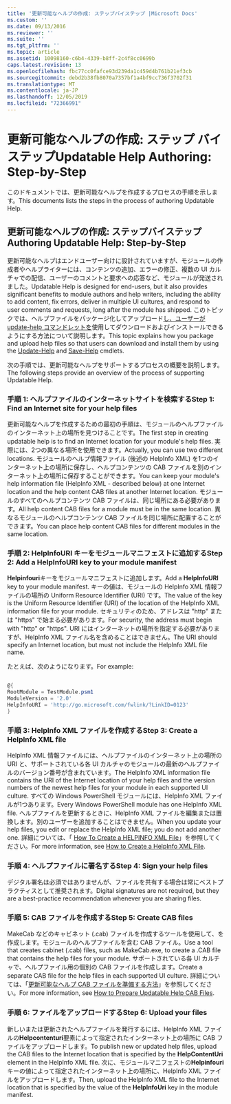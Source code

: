 ```yaml
---
title: '更新可能なヘルプの作成: ステップバイステップ |Microsoft Docs'
ms.custom: ''
ms.date: 09/13/2016
ms.reviewer: ''
ms.suite: ''
ms.tgt_pltfrm: ''
ms.topic: article
ms.assetid: 10098160-c6b4-4339-b8ff-2c4f8cc0699b
caps.latest.revision: 13
ms.openlocfilehash: fbc77cc0fafce93d239da1c459d4b761b21ef3cb
ms.sourcegitcommit: debd2b38fb8070a7357bf1a4bf9cc736f3702f31
ms.translationtype: MT
ms.contentlocale: ja-JP
ms.lasthandoff: 12/05/2019
ms.locfileid: "72366991"
---
```

# <a name="updatable-help-authoring-step-by-step"></a><span data-ttu-id="76f3a-102">更新可能なヘルプの作成: ステップ バイ ステップ</span><span class="sxs-lookup"><span data-stu-id="76f3a-102">Updatable Help Authoring: Step-by-Step</span></span>

<span data-ttu-id="76f3a-103">このドキュメントでは、更新可能なヘルプを作成するプロセスの手順を示します。</span><span class="sxs-lookup"><span data-stu-id="76f3a-103">This documents lists the steps in the process of authoring Updatable Help.</span></span>

## <a name="authoring-updatable-help-step-by-step"></a><span data-ttu-id="76f3a-104">更新可能なヘルプの作成: ステップバイステップ</span><span class="sxs-lookup"><span data-stu-id="76f3a-104">Authoring Updatable Help: Step-by-Step</span></span>

<span data-ttu-id="76f3a-105">更新可能なヘルプはエンドユーザー向けに設計されていますが、モジュールの作成者やヘルプライターには、コンテンツの追加、エラーの修正、複数の UI カルチャでの配信、ユーザーのコメントと要求への応答など、モジュールが発送されました。</span><span class="sxs-lookup"><span data-stu-id="76f3a-105">Updatable Help is designed for end-users, but it also provides significant benefits to module authors and help writers, including the ability to add content, fix errors, deliver in multiple UI cultures, and respond to user comments and requests, long after the module has shipped.</span></span> <span data-ttu-id="76f3a-106">このトピックでは、ヘルプファイルをパッケージ化してアップロード[し、ユーザーが update-help コマンド](/powershell/module/Microsoft.PowerShell.Core/Update-Help)[レットを](/powershell/module/Microsoft.PowerShell.Core/Save-Help)使用してダウンロードおよびインストールできるようにする方法について説明します。</span><span class="sxs-lookup"><span data-stu-id="76f3a-106">This topic explains how you package and upload help files so that users can download and install them by using the [Update-Help](/powershell/module/Microsoft.PowerShell.Core/Update-Help) and [Save-Help](/powershell/module/Microsoft.PowerShell.Core/Save-Help) cmdlets.</span></span>

<span data-ttu-id="76f3a-107">次の手順では、更新可能なヘルプをサポートするプロセスの概要を説明します。</span><span class="sxs-lookup"><span data-stu-id="76f3a-107">The following steps provide an overview of the process of supporting Updatable Help.</span></span>

### <a name="step-1-find-an-internet-site-for-your-help-files"></a><span data-ttu-id="76f3a-108">手順 1: ヘルプファイルのインターネットサイトを検索する</span><span class="sxs-lookup"><span data-stu-id="76f3a-108">Step 1: Find an Internet site for your help files</span></span>

<span data-ttu-id="76f3a-109">更新可能なヘルプを作成するための最初の手順は、モジュールのヘルプファイルのインターネット上の場所を見つけることです。</span><span class="sxs-lookup"><span data-stu-id="76f3a-109">The first step in creating updatable help is to find an Internet location for your module's help files.</span></span> <span data-ttu-id="76f3a-110">実際には、2つの異なる場所を使用できます。</span><span class="sxs-lookup"><span data-stu-id="76f3a-110">Actually, you can use two different locations.</span></span> <span data-ttu-id="76f3a-111">モジュールのヘルプ情報ファイル (後述の HelpInfo XML) を1つのインターネット上の場所に保存し、ヘルプコンテンツの CAB ファイルを別のインターネット上の場所に保存することができます。</span><span class="sxs-lookup"><span data-stu-id="76f3a-111">You can keep your module's help information file (HelpInfo XML - described below) at one Internet location and the help content CAB files at another Internet location.</span></span> <span data-ttu-id="76f3a-112">モジュールのすべてのヘルプコンテンツ CAB ファイルは、同じ場所にある必要があります。</span><span class="sxs-lookup"><span data-stu-id="76f3a-112">All help content CAB files for a module must be in the same location.</span></span> <span data-ttu-id="76f3a-113">異なるモジュールのヘルプコンテンツ CAB ファイルを同じ場所に配置することができます。</span><span class="sxs-lookup"><span data-stu-id="76f3a-113">You can place help content CAB files for different modules in the same location.</span></span>

### <a name="step-2-add-a-helpinfouri-key-to-your-module-manifest"></a><span data-ttu-id="76f3a-114">手順 2: HelpInfoURI キーをモジュールマニフェストに追加する</span><span class="sxs-lookup"><span data-stu-id="76f3a-114">Step 2: Add a HelpInfoURI key to your module manifest</span></span>

<span data-ttu-id="76f3a-115">**Helpinfouri**キーをモジュールマニフェストに追加します。</span><span class="sxs-lookup"><span data-stu-id="76f3a-115">Add a **HelpInfoURI** key to your module manifest.</span></span> <span data-ttu-id="76f3a-116">キーの値は、モジュールの HelpInfo XML 情報ファイルの場所の Uniform Resource Identifier (URI) です。</span><span class="sxs-lookup"><span data-stu-id="76f3a-116">The value of the key is the Uniform Resource Identifier (URI) of the location of the HelpInfo XML information file for your module.</span></span> <span data-ttu-id="76f3a-117">セキュリティのため、アドレスは "http" または "https" で始まる必要があります。</span><span class="sxs-lookup"><span data-stu-id="76f3a-117">For security, the address must begin with "http" or "https".</span></span> <span data-ttu-id="76f3a-118">URI にはインターネットの場所を指定する必要がありますが、HelpInfo XML ファイル名を含めることはできません。</span><span class="sxs-lookup"><span data-stu-id="76f3a-118">The URI should specify an Internet location, but must not include the HelpInfo XML file name.</span></span>

<span data-ttu-id="76f3a-119">たとえば、次のようになります。</span><span class="sxs-lookup"><span data-stu-id="76f3a-119">For example:</span></span>

```powershell

@{
RootModule = TestModule.psm1
ModuleVersion = '2.0'
HelpInfoURI = 'http://go.microsoft.com/fwlink/?LinkID=0123'
}
```

### <a name="step-3-create-a-helpinfo-xml-file"></a><span data-ttu-id="76f3a-120">手順 3: HelpInfo XML ファイルを作成する</span><span class="sxs-lookup"><span data-stu-id="76f3a-120">Step 3: Create a HelpInfo XML file</span></span>

<span data-ttu-id="76f3a-121">HelpInfo XML 情報ファイルには、ヘルプファイルのインターネット上の場所の URI と、サポートされている各 UI カルチャのモジュールの最新のヘルプファイルのバージョン番号が含まれています。</span><span class="sxs-lookup"><span data-stu-id="76f3a-121">The HelpInfo XML information file contains the URI of the Internet location of your help files and the version numbers of the newest help files for your module in each supported UI culture.</span></span> <span data-ttu-id="76f3a-122">すべての Windows PowerShell モジュールには、HelpInfo XML ファイルが1つあります。</span><span class="sxs-lookup"><span data-stu-id="76f3a-122">Every Windows PowerShell module has one HelpInfo XML file.</span></span> <span data-ttu-id="76f3a-123">ヘルプファイルを更新するときに、HelpInfo XML ファイルを編集または置換します。別のユーザーを追加することはできません。</span><span class="sxs-lookup"><span data-stu-id="76f3a-123">When you update your help files, you edit or replace the HelpInfo XML file; you do not add another one.</span></span> <span data-ttu-id="76f3a-124">詳細については、「 [How To Create a HELPINFO XML File](./how-to-create-a-helpinfo-xml-file.md)」を参照してください。</span><span class="sxs-lookup"><span data-stu-id="76f3a-124">For more information, see [How to Create a HelpInfo XML File](./how-to-create-a-helpinfo-xml-file.md).</span></span>

### <a name="step-4-sign-your-help-files"></a><span data-ttu-id="76f3a-125">手順 4: ヘルプファイルに署名する</span><span class="sxs-lookup"><span data-stu-id="76f3a-125">Step 4: Sign your help files</span></span>

<span data-ttu-id="76f3a-126">デジタル署名は必須ではありませんが、ファイルを共有する場合は常にベストプラクティスとして推奨されます。</span><span class="sxs-lookup"><span data-stu-id="76f3a-126">Digital signatures are not required, but they are a best-practice recommendation whenever you are sharing files.</span></span>

### <a name="step-5-create-cab-files"></a><span data-ttu-id="76f3a-127">手順 5: CAB ファイルを作成する</span><span class="sxs-lookup"><span data-stu-id="76f3a-127">Step 5: Create CAB files</span></span>

<span data-ttu-id="76f3a-128">MakeCab などのキャビネット (.cab) ファイルを作成するツールを使用して、を作成します。モジュールのヘルプファイルを含む CAB ファイル。</span><span class="sxs-lookup"><span data-stu-id="76f3a-128">Use a tool that creates cabinet (.cab) files, such as MakeCab.exe, to create a .CAB file that contains the help files for your module.</span></span> <span data-ttu-id="76f3a-129">サポートされている各 UI カルチャで、ヘルプファイル用の個別の CAB ファイルを作成します。</span><span class="sxs-lookup"><span data-stu-id="76f3a-129">Create a separate CAB file for the help files in each supported UI culture.</span></span> <span data-ttu-id="76f3a-130">詳細については、「[更新可能なヘルプ CAB ファイルを準備する方法](./how-to-prepare-updatable-help-cab-files.md)」を参照してください。</span><span class="sxs-lookup"><span data-stu-id="76f3a-130">For more information, see [How to Prepare Updatable Help CAB Files](./how-to-prepare-updatable-help-cab-files.md).</span></span>

### <a name="step-6-upload-your-files"></a><span data-ttu-id="76f3a-131">手順 6: ファイルをアップロードする</span><span class="sxs-lookup"><span data-stu-id="76f3a-131">Step 6: Upload your files</span></span>

<span data-ttu-id="76f3a-132">新しいまたは更新されたヘルプファイルを発行するには、HelpInfo XML ファイルの**Helpcontenturi**要素によって指定されたインターネット上の場所に CAB ファイルをアップロードします。</span><span class="sxs-lookup"><span data-stu-id="76f3a-132">To publish new or updated help files, upload the CAB files to the Internet location that is specified by the **HelpContentUri** element in the HelpInfo XML file.</span></span> <span data-ttu-id="76f3a-133">次に、モジュールマニフェストの**Helpinfouri**キーの値によって指定されたインターネット上の場所に、HelpInfo XML ファイルをアップロードします。</span><span class="sxs-lookup"><span data-stu-id="76f3a-133">Then, upload the HelpInfo XML file to the Internet location that is specified by the value of the **HelpInfoUri** key in the module manifest.</span></span>
